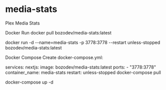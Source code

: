 # media-stats

Plex Media Stats

Docker Run
docker pull bozodev/media-stats:latest

docker run -d --name=media-stats -p 3778:3778 --restart unless-stopped bozodev/media-stats:latest

Docker Compose
Create docker-compose.yml:

services:
nextjs:
image: bozodev/media-stats:latest
ports: - "3778:3778"
container_name: media-stats
restart: unless-stopped
docker-compose pull

docker-compose up -d
